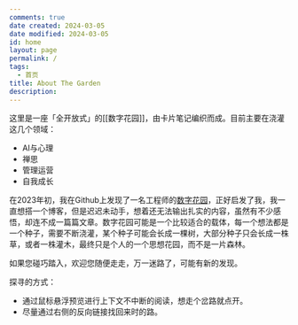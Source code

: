 ```yaml
---
comments: true
date created: 2024-03-05
date modified: 2024-03-05
id: home
layout: page
permalink: /
tags:
  - 首页
title: About The Garden
description:
---
```

这里是一座「全开放式」的[[数字花园]]，由卡片笔记编织而成。目前主要在浇灌这几个领域：

- AI与心理
- 禅思
- 管理运营
- 自我成长

在2023年初，我在Github上发现了一名工程师的[数字花园](https://github.com/oldwinter/knowledge-garden)，正好启发了我，我一直想搭一个博客，但是迟迟未动手，想着还无法输出扎实的内容，虽然有不少感悟，却连不成一篇篇文章。数字花园可能是一个比较适合的载体，每一个想法都是一个种子，需要不断浇灌，某个种子可能会长成一棵树，大部分种子只会长成一株草，或者一株灌木，最终只是个人的一个思想花园，而不是一片森林。

如果您碰巧踏入，欢迎您随便走走，万一迷路了，可能有新的发现。

探寻的方式：
- 通过鼠标悬浮预览进行上下文不中断的阅读，想走个岔路就点开。
- 尽量通过右侧的反向链接找回来时的路。